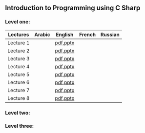 ## Introduction to Programming using C Sharp

### Level one:
Lectures |Arabic|English|French|Russian
---------|------------|----|---|---
Lecture 1||[pdf](https://xh0.github.io/ItPuCS/slides/Lecture1-en.pdf),[pptx](https://xh0.github.io/ItPuCS/slides/Lecture1-en.pptx)||
Lecture 2||[pdf](https://xh0.github.io/ItPuCS/slides/Lecture2-en.pdf),[pptx](https://xh0.github.io/ItPuCS/slides/Lecture2-en.pptx)||
Lecture 3||[pdf](https://xh0.github.io/ItPuCS/slides/Lecture3-en.pdf),[pptx](https://xh0.github.io/ItPuCS/slides/Lecture3-en.pptx)||
Lecture 4||[pdf](https://xh0.github.io/ItPuCS/slides/Lecture4-en.pdf),[pptx](https://xh0.github.io/ItPuCS/slides/Lecture4-en.pptx)||
Lecture 5||[pdf](https://xh0.github.io/ItPuCS/slides/Lecture5-en.pdf),[pptx](https://xh0.github.io/ItPuCS/slides/Lecture5-en.pptx)||
Lecture 6||[pdf](https://xh0.github.io/ItPuCS/slides/Lecture6-en.pdf),[pptx](https://xh0.github.io/ItPuCS/slides/Lecture6-en.pptx)||
Lecture 7||[pdf](https://xh0.github.io/ItPuCS/slides/Lecture7-en.pdf),[pptx](https://xh0.github.io/ItPuCS/slides/Lecture7-en.pptx)||
Lecture 8||[pdf](https://xh0.github.io/ItPuCS/slides/Lecture8-en.pdf),[pptx](https://xh0.github.io/ItPuCS/slides/Lecture8-en.pptx)||


### Level two:

### Level three:
